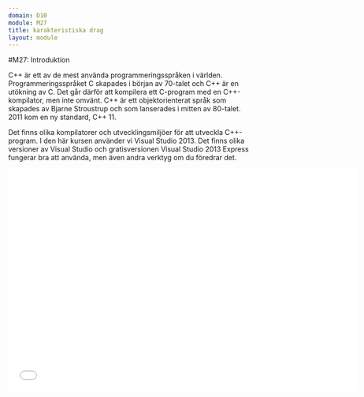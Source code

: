 ```yaml
---
domain: D10
module: M27
title: karakteristiska drag
layout: module
---
```


#M27: Introduktion

C++ är ett av de mest använda programmeringsspråken i världen. Programmeringsspråket C skapades i början av 70-talet och C++ är en utökning av C. Det går därför att kompilera ett C-program med en C++-kompilator, men inte omvänt. 
C++ är ett objektorienterat språk som skapades av Bjarne Stroustrup och som lanserades i mitten av 80-talet. 2011 kom en ny standard, C++ 11.

Det finns olika kompilatorer och utvecklingsmiljöer för att utveckla C++-program. I den här kursen använder vi Visual Studio 2013. Det finns olika versioner av Visual Studio och gratisversionen Visual Studio 2013 Express fungerar bra att använda, men även andra verktyg om du föredrar det.

<iframe width="710" height="450" src="//www.youtube.com/embed/IzfLRWKyTX8?rel=0&start=0&end=381&autoplay=0" frameborder="0" allowfullscreen></iframe>
